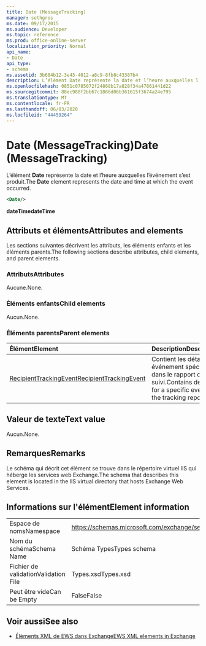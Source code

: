 ```yaml
---
title: Date (MessageTracking)
manager: sethgros
ms.date: 09/17/2015
ms.audience: Developer
ms.topic: reference
ms.prod: office-online-server
localization_priority: Normal
api_name:
- Date
api_type:
- schema
ms.assetid: 3b684b12-3e43-4012-a8c9-8fb8c43387b4
description: L’élément Date représente la date et l’heure auxquelles l’événement s’est produit.
ms.openlocfilehash: 0851c0785072f24868b17a828f34a47861441d22
ms.sourcegitcommit: 88ec988f2bb67c1866d06b361615f3674a24e795
ms.translationtype: MT
ms.contentlocale: fr-FR
ms.lasthandoff: 06/03/2020
ms.locfileid: "44459264"
---
```

# <a name="date-messagetracking"></a><span data-ttu-id="bd2b6-103">Date (MessageTracking)</span><span class="sxs-lookup"><span data-stu-id="bd2b6-103">Date (MessageTracking)</span></span>

<span data-ttu-id="bd2b6-104">L’élément **Date** représente la date et l’heure auxquelles l’événement s’est produit.</span><span class="sxs-lookup"><span data-stu-id="bd2b6-104">The **Date** element represents the date and time at which the event occurred.</span></span> 
  
```XML
<Date/>
```

 <span data-ttu-id="bd2b6-105">**dateTime**</span><span class="sxs-lookup"><span data-stu-id="bd2b6-105">**dateTime**</span></span>
## <a name="attributes-and-elements"></a><span data-ttu-id="bd2b6-106">Attributs et éléments</span><span class="sxs-lookup"><span data-stu-id="bd2b6-106">Attributes and elements</span></span>

<span data-ttu-id="bd2b6-107">Les sections suivantes décrivent les attributs, les éléments enfants et les éléments parents.</span><span class="sxs-lookup"><span data-stu-id="bd2b6-107">The following sections describe attributes, child elements, and parent elements.</span></span>
  
### <a name="attributes"></a><span data-ttu-id="bd2b6-108">Attributs</span><span class="sxs-lookup"><span data-stu-id="bd2b6-108">Attributes</span></span>

<span data-ttu-id="bd2b6-109">Aucune.</span><span class="sxs-lookup"><span data-stu-id="bd2b6-109">None.</span></span>
  
### <a name="child-elements"></a><span data-ttu-id="bd2b6-110">Éléments enfants</span><span class="sxs-lookup"><span data-stu-id="bd2b6-110">Child elements</span></span>

<span data-ttu-id="bd2b6-111">Aucun.</span><span class="sxs-lookup"><span data-stu-id="bd2b6-111">None.</span></span>
  
### <a name="parent-elements"></a><span data-ttu-id="bd2b6-112">Éléments parents</span><span class="sxs-lookup"><span data-stu-id="bd2b6-112">Parent elements</span></span>

|<span data-ttu-id="bd2b6-113">**Élément**</span><span class="sxs-lookup"><span data-stu-id="bd2b6-113">**Element**</span></span>|<span data-ttu-id="bd2b6-114">**Description**</span><span class="sxs-lookup"><span data-stu-id="bd2b6-114">**Description**</span></span>|
|:-----|:-----|
|[<span data-ttu-id="bd2b6-115">RecipientTrackingEvent</span><span class="sxs-lookup"><span data-stu-id="bd2b6-115">RecipientTrackingEvent</span></span>](recipienttrackingevent.md) <br/> |<span data-ttu-id="bd2b6-116">Contient les détails d’un événement spécifique dans le rapport de suivi.</span><span class="sxs-lookup"><span data-stu-id="bd2b6-116">Contains details for a specific event in the tracking report.</span></span>  <br/> |
   
## <a name="text-value"></a><span data-ttu-id="bd2b6-117">Valeur de texte</span><span class="sxs-lookup"><span data-stu-id="bd2b6-117">Text value</span></span>

<span data-ttu-id="bd2b6-118">Aucun.</span><span class="sxs-lookup"><span data-stu-id="bd2b6-118">None.</span></span>
  
## <a name="remarks"></a><span data-ttu-id="bd2b6-119">Remarques</span><span class="sxs-lookup"><span data-stu-id="bd2b6-119">Remarks</span></span>

<span data-ttu-id="bd2b6-120">Le schéma qui décrit cet élément se trouve dans le répertoire virtuel IIS qui héberge les services web Exchange.</span><span class="sxs-lookup"><span data-stu-id="bd2b6-120">The schema that describes this element is located in the IIS virtual directory that hosts Exchange Web Services.</span></span>
  
## <a name="element-information"></a><span data-ttu-id="bd2b6-121">Informations sur l'élément</span><span class="sxs-lookup"><span data-stu-id="bd2b6-121">Element information</span></span>

|||
|:-----|:-----|
|<span data-ttu-id="bd2b6-122">Espace de noms</span><span class="sxs-lookup"><span data-stu-id="bd2b6-122">Namespace</span></span>  <br/> |https://schemas.microsoft.com/exchange/services/2006/types  <br/> |
|<span data-ttu-id="bd2b6-123">Nom du schéma</span><span class="sxs-lookup"><span data-stu-id="bd2b6-123">Schema Name</span></span>  <br/> |<span data-ttu-id="bd2b6-124">Schéma Types</span><span class="sxs-lookup"><span data-stu-id="bd2b6-124">Types schema</span></span>  <br/> |
|<span data-ttu-id="bd2b6-125">Fichier de validation</span><span class="sxs-lookup"><span data-stu-id="bd2b6-125">Validation File</span></span>  <br/> |<span data-ttu-id="bd2b6-126">Types.xsd</span><span class="sxs-lookup"><span data-stu-id="bd2b6-126">Types.xsd</span></span>  <br/> |
|<span data-ttu-id="bd2b6-127">Peut être vide</span><span class="sxs-lookup"><span data-stu-id="bd2b6-127">Can be Empty</span></span>  <br/> |<span data-ttu-id="bd2b6-128">False</span><span class="sxs-lookup"><span data-stu-id="bd2b6-128">False</span></span>  <br/> |
   
## <a name="see-also"></a><span data-ttu-id="bd2b6-129">Voir aussi</span><span class="sxs-lookup"><span data-stu-id="bd2b6-129">See also</span></span>



- [<span data-ttu-id="bd2b6-130">Éléments XML de EWS dans Exchange</span><span class="sxs-lookup"><span data-stu-id="bd2b6-130">EWS XML elements in Exchange</span></span>](ews-xml-elements-in-exchange.md)

